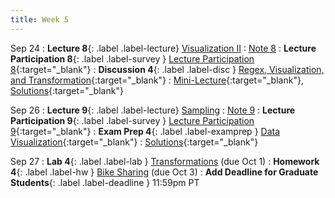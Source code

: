 ```yaml
---
title: Week 5
---
```


Sep 24
: **Lecture 8**{: .label .label-lecture} [Visualization II](lecture/lec08)
    : [Note 8](https://ds100.org/course-notes/visualization_2/visualization_2.html)
: **Lecture Participation 8**{: .label .label-survey } [Lecture Participation 8](https://app.sli.do/event/65j7R4S7tqxuTULV411y4U/embed/polls/f512e7d0-56e1-4e07-93fd-e5321077cbaf){:target="_blank"}
: **Discussion 4**{: .label .label-disc } [Regex, Visualization, and Transformation](https://drive.google.com/file/d/1shKD3YTk6-pRgMvNMfAn-d6U-X1x4VzH/view?usp=sharing){:target="_blank"}
    : [Mini-Lecture](https://www.youtube.com/watch?v=r7lxybfJK5c&list=PLQCcNQgUcDfplNp0itu2QqVjoDE9u5iow&index=5){:target="_blank"}, [Solutions](https://drive.google.com/file/d/1PHr5m-_w3OhsypuUb_zUfp6xqlAvUKgR/view?usp=sharing){:target="_blank"}


Sep 26
: **Lecture 9**{: .label .label-lecture} [Sampling](lecture/lec09)
    : [Note 9](https://ds100.org/course-notes/sampling/sampling.html)
: **Lecture Participation 9**{: .label .label-survey } [Lecture Participation 9](https://app.sli.do/event/jrEmuDotXRJYPW6E5Wbtjw/embed/polls/b3730996-b9fb-4a9e-831b-6f1b7e800939){:target="_blank"}
: **Exam Prep 4**{: .label .label-examprep } [Data Visualization](https://drive.google.com/file/d/13DZHVg6_r2ypk-nouYRpKcCgngoiuzAt/view?usp=sharing){:target="_blank"}
    : [Solutions](https://drive.google.com/file/d/1k2aXbkcPM-sndQqgdXucYpp13JUUDCyr/view?usp=sharing){:target="_blank"}

Sep 27
: **Lab 4**{: .label .label-lab } [Transformations](https://data100.datahub.berkeley.edu/hub/user-redirect/git-pull?repo=https%3A%2F%2Fgithub.com%2FDS-100%2Ffa24-student&urlpath=lab%2Ftree%2Ffa24-student%2Flab%2Flab04%2Flab04.ipynb&branch=main) (due Oct 1)
: **Homework 4**{: .label .label-hw } [Bike Sharing](https://data100.datahub.berkeley.edu/hub/user-redirect/git-pull?repo=https%3A%2F%2Fgithub.com%2FDS-100%2Ffa24-student&urlpath=lab%2Ftree%2Ffa24-student%2Fhw%2Fhw04%2Fhw04.ipynb&branch=main) (due Oct 3)
: **Add Deadline for Graduate Students**{: .label .label-deadline } 11:59pm PT
